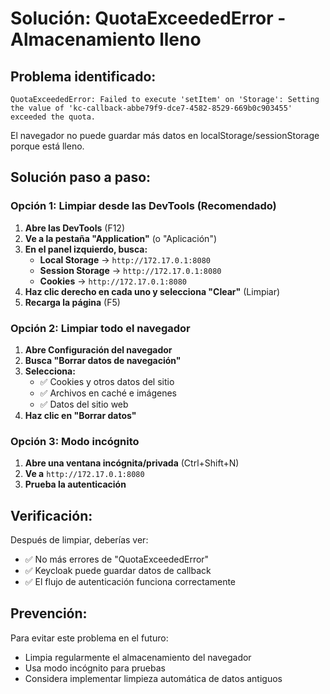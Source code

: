 # Solución: QuotaExceededError - Almacenamiento lleno

## Problema identificado:
```
QuotaExceededError: Failed to execute 'setItem' on 'Storage': Setting the value of 'kc-callback-abbe79f9-dce7-4582-8529-669b0c903455' exceeded the quota.
```

El navegador no puede guardar más datos en localStorage/sessionStorage porque está lleno.

## Solución paso a paso:

### Opción 1: Limpiar desde las DevTools (Recomendado)

1. **Abre las DevTools** (F12)
2. **Ve a la pestaña "Application"** (o "Aplicación")
3. **En el panel izquierdo, busca:**
   - **Local Storage** → `http://172.17.0.1:8080`
   - **Session Storage** → `http://172.17.0.1:8080`
   - **Cookies** → `http://172.17.0.1:8080`
4. **Haz clic derecho en cada uno y selecciona "Clear"** (Limpiar)
5. **Recarga la página** (F5)

### Opción 2: Limpiar todo el navegador

1. **Abre Configuración del navegador**
2. **Busca "Borrar datos de navegación"**
3. **Selecciona:**
   - ✅ Cookies y otros datos del sitio
   - ✅ Archivos en caché e imágenes
   - ✅ Datos del sitio web
4. **Haz clic en "Borrar datos"**

### Opción 3: Modo incógnito

1. **Abre una ventana incógnita/privada** (Ctrl+Shift+N)
2. **Ve a** `http://172.17.0.1:8080`
3. **Prueba la autenticación**

## Verificación:

Después de limpiar, deberías ver:
- ✅ No más errores de "QuotaExceededError"
- ✅ Keycloak puede guardar datos de callback
- ✅ El flujo de autenticación funciona correctamente

## Prevención:

Para evitar este problema en el futuro:
- Limpia regularmente el almacenamiento del navegador
- Usa modo incógnito para pruebas
- Considera implementar limpieza automática de datos antiguos

